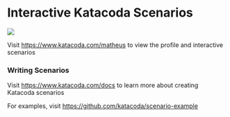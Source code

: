 # Interactive Katacoda Scenarios

[![](http://shields.katacoda.com/katacoda/matheus/count.svg)](https://www.katacoda.com/matheus "Get your profile on Katacoda.com")

Visit https://www.katacoda.com/matheus to view the profile and interactive scenarios

### Writing Scenarios
Visit https://www.katacoda.com/docs to learn more about creating Katacoda scenarios

For examples, visit https://github.com/katacoda/scenario-example
